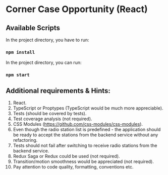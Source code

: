 # Corner Case Opportunity (React)

## Available Scripts

In the project directory, you have to run:

### `npm install`

In the project directory, you can run:

### `npm start`

## Additional requirements & Hints:
1. React.
2. TypeScript or Proptypes (TypeScript would be much more appreciable).
3. Tests (should be covered by tests).
4. Test coverage analysis (not required).
5. CSS Modules (https://github.com/css-modules/css-modules).
6. Even though the radio station list is predefined - the application should be ready 
to accept the stations from the backend service without any refactoring.
7. Tests should not fail after switching to receive radio stations from the backend 
service.
8. Redux Saga or Redux could be used (not required).
9. Transition/motion smoothness would be appreciated (not required).
10. Pay attention to code quality, formatting, conventions etc.

